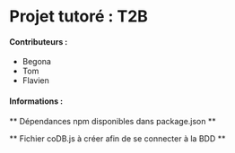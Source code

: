 # Projet tutoré : T2B

#### Contributeurs : 

* Begona
* Tom
* Flavien


#### Informations : 

** Dépendances npm disponibles dans package.json **

** Fichier coDB.js à créer afin de se connecter à la BDD **